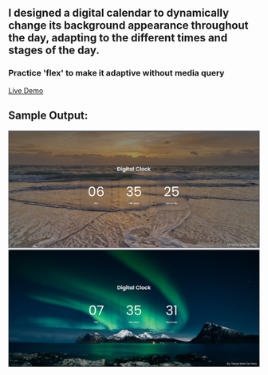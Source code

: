 ## I designed a digital calendar to dynamically change its background appearance throughout the day, adapting to the different times and stages of the day.
### Practice 'flex' to make it adaptive without media query
[Live Demo](https://dessagdevera.github.io/Digital-Clock/)

## Sample Output:
<img src="/assets/sample-output.png" width="610px" alt="dusk">
<img src="/assets/sample-output2.png" width="610px"  alt="night">



